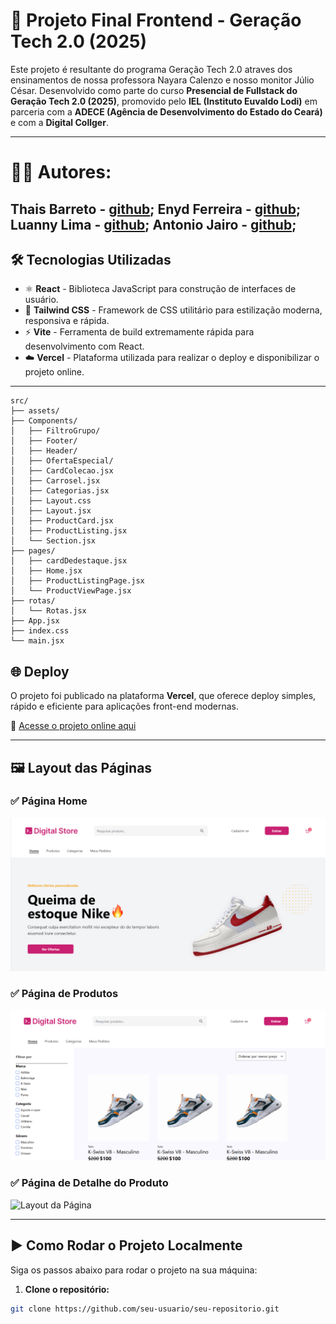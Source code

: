 # 🚀 Projeto Final Frontend - Geração Tech 2.0 (2025)

Este projeto é resultante do programa Geração Tech 2.0 atraves dos ensinamentos de nossa professora Nayara Calenzo e nosso monitor Júlio César.
Desenvolvido como parte do curso **Presencial de Fullstack do Geração Tech 2.0 (2025)**, promovido pelo **IEL (Instituto Euvaldo Lodi)** em parceria com a **ADECE (Agência de Desenvolvimento do Estado do Ceará)** e com a **Digital Collger**.


---

# 👨‍💻 Autores:

Thais Barreto - [github](https://github.com/thaisbarreto43);
Enyd Ferreira - [github](https://github.com/enydferreira);
Luanny Lima -   [github](https://github.com/lunnart);
Antonio Jairo - [github](https://github.com/antoniofreitas0427);
---

## 🛠️ Tecnologias Utilizadas

- ⚛️ **React** - Biblioteca JavaScript para construção de interfaces de usuário.
- 🎨 **Tailwind CSS** - Framework de CSS utilitário para estilização moderna, responsiva e rápida.
- ⚡ **Vite** - Ferramenta de build extremamente rápida para desenvolvimento com React.
- ☁️ **Vercel** - Plataforma utilizada para realizar o deploy e disponibilizar o projeto online.

---

```
src/
├── assets/                     
├── Components/                   
│   ├── FiltroGrupo/              
│   ├── Footer/                   
│   ├── Header/                   
│   ├── OfertaEspecial/           
│   ├── CardColecao.jsx           
│   ├── Carrosel.jsx              
│   ├── Categorias.jsx            
│   ├── Layout.css                
│   ├── Layout.jsx                
│   ├── ProductCard.jsx           
│   ├── ProductListing.jsx        
│   └── Section.jsx               
├── pages/                        
│   ├── cardDedestaque.jsx        
│   ├── Home.jsx                  
│   ├── ProductListingPage.jsx    
│   └── ProductViewPage.jsx       
├── rotas/                        
│   └── Rotas.jsx
├── App.jsx                       
├── index.css                     
└── main.jsx    
```

## 🌐 Deploy

O projeto foi publicado na plataforma **Vercel**, que oferece deploy simples, rápido e eficiente para aplicações front-end modernas.

🔗 [Acesse o projeto online aqui](https://projeto-final-front-six.vercel.app/)

---

## 🖼️ Layout das Páginas

### ✅ Página Home
![página home](./src/assets/home.png)

### ✅ Página de Produtos
![página produtos](./src/assets/paginaprodutos.png)

### ✅ Página de Detalhe do Produto
![Layout da Página](./src/assets/layout.png)

---

## ▶️ Como Rodar o Projeto Localmente

Siga os passos abaixo para rodar o projeto na sua máquina:

1. **Clone o repositório:**
```bash
git clone https://github.com/seu-usuario/seu-repositorio.git
